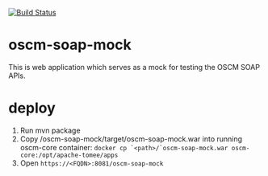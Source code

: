 [![Build Status](https://travis-ci.org/servicecatalog/oscm-soap-mock.svg?branch=master)](https://travis-ci.org/servicecatalog/oscm-soap-mock)

# oscm-soap-mock

This is web application which serves as a mock for testing the OSCM SOAP APIs.

# deploy
1. Run mvn package 
2. Copy /oscm-soap-mock/target/oscm-soap-mock.war into running oscm-core container:
   ``` docker cp `<path>/`oscm-soap-mock.war oscm-core:/opt/apache-tomee/apps ```
3. Open `https://<FQDN>:8081/oscm-soap-mock`   
